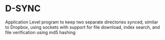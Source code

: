 # D-SYNC
Application Level program to keep two separate directories synced, similar to Dropbox, using sockets with support for file download, index search, and file verification using md5 hashing




